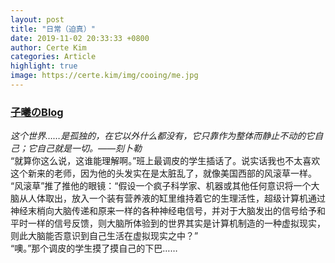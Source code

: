 ```yaml
---
layout: post
title: "日常（迫真）"
date: 2019-11-02 20:33:33 +0800
author: Certe Kim
categories: Article
highlight: true
image: https://certe.kim/img/cooing/me.jpg
---
```


### [子曦のBlog](https://certe.kim/)
_这个世界……是孤独的，在它以外什么都没有，它只靠作为整体而静止不动的它自己；它自己就是一切。——刻卜勒_  
“就算你这么说，这谁能理解啊。”班上最调皮的学生插话了。说实话我也不太喜欢这个新来的老师，因为他的头发实在是太脏乱了，就像美国西部的风滚草一样。  
“风滚草”推了推他的眼镜：“假设一个疯子科学家、机器或其他任何意识将一个大脑从人体取出，放入一个装有营养液的缸里维持着它的生理活性，超级计算机通过神经末梢向大脑传递和原来一样的各种神经电信号，并对于大脑发出的信号给予和平时一样的信号反馈，则大脑所体验到的世界其实是计算机制造的一种虚拟现实，则此大脑能否意识到自己生活在虚拟现实之中？”  
“噢。”那个调皮的学生摸了摸自己的下巴……